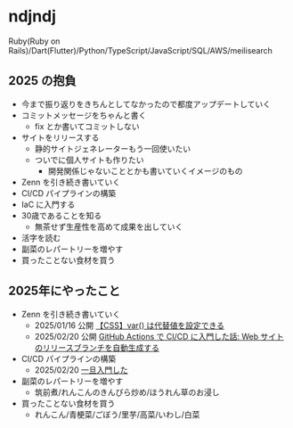# ndjndj

Ruby(Ruby on Rails)/Dart(Flutter)/Python/TypeScript/JavaScript/SQL/AWS/meilisearch

## 2025 の抱負
- 今まで振り返りをきちんとしてなかったので都度アップデートしていく
- コミットメッセージをちゃんと書く
  - fix とか書いてコミットしない
- サイトをリリースする
  - 静的サイトジェネレーターもう一回使いたい
  - ついでに個人サイトも作りたい
    - 開発関係じゃないこととかも書いていくイメージのもの
- Zenn を引き続き書いていく
- CI/CD パイプラインの構築
- IaC に入門する
- 30歳であることを知る
  - 無茶せず生産性を高めて成果を出していく
- 活字を読む
- 副菜のレパートリーを増やす
- 買ったことない食材を買う

## 2025年にやったこと
- Zenn を引き続き書いていく
  - 2025/01/16 公開 [【CSS】var() は代替値を設定できる](https://zenn.dev/ndjndj/articles/8713727fda8357)
  - 2025/02/20 公開 [GitHub Actions で CI/CD に入門した話: Web サイトのリリースブランチを自動生成する](https://zenn.dev/ndjndj/articles/9d4452405bdb98)
- CI/CD パイプラインの構築
  - 2025/02/20 [一旦入門した](https://zenn.dev/ndjndj/articles/9d4452405bdb98)
- 副菜のレパートリーを増やす
  - 筑前煮/れんこんのきんぴら炒め/ほうれん草のお浸し
- 買ったことない食材を買う
  - れんこん/青梗菜/ごぼう/里芋/高菜/いわし/白菜
